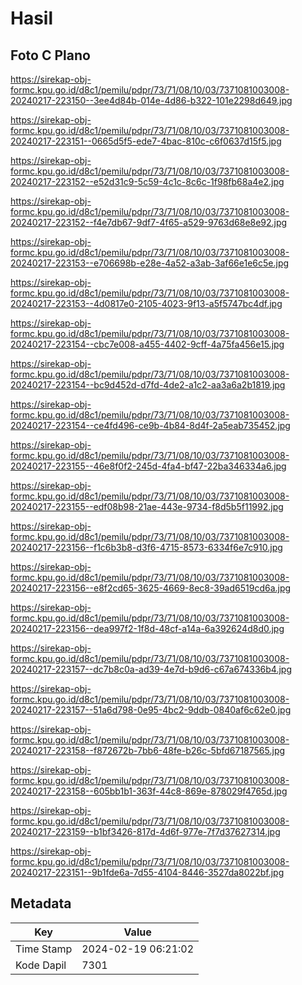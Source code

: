 # Hasil

## Foto C Plano

https://sirekap-obj-formc.kpu.go.id/d8c1/pemilu/pdpr/73/71/08/10/03/7371081003008-20240217-223150--3ee4d84b-014e-4d86-b322-101e2298d649.jpg

https://sirekap-obj-formc.kpu.go.id/d8c1/pemilu/pdpr/73/71/08/10/03/7371081003008-20240217-223151--0665d5f5-ede7-4bac-810c-c6f0637d15f5.jpg

https://sirekap-obj-formc.kpu.go.id/d8c1/pemilu/pdpr/73/71/08/10/03/7371081003008-20240217-223152--e52d31c9-5c59-4c1c-8c6c-1f98fb68a4e2.jpg

https://sirekap-obj-formc.kpu.go.id/d8c1/pemilu/pdpr/73/71/08/10/03/7371081003008-20240217-223152--f4e7db67-9df7-4f65-a529-9763d68e8e92.jpg

https://sirekap-obj-formc.kpu.go.id/d8c1/pemilu/pdpr/73/71/08/10/03/7371081003008-20240217-223153--e706698b-e28e-4a52-a3ab-3af66e1e6c5e.jpg

https://sirekap-obj-formc.kpu.go.id/d8c1/pemilu/pdpr/73/71/08/10/03/7371081003008-20240217-223153--4d0817e0-2105-4023-9f13-a5f5747bc4df.jpg

https://sirekap-obj-formc.kpu.go.id/d8c1/pemilu/pdpr/73/71/08/10/03/7371081003008-20240217-223154--cbc7e008-a455-4402-9cff-4a75fa456e15.jpg

https://sirekap-obj-formc.kpu.go.id/d8c1/pemilu/pdpr/73/71/08/10/03/7371081003008-20240217-223154--bc9d452d-d7fd-4de2-a1c2-aa3a6a2b1819.jpg

https://sirekap-obj-formc.kpu.go.id/d8c1/pemilu/pdpr/73/71/08/10/03/7371081003008-20240217-223154--ce4fd496-ce9b-4b84-8d4f-2a5eab735452.jpg

https://sirekap-obj-formc.kpu.go.id/d8c1/pemilu/pdpr/73/71/08/10/03/7371081003008-20240217-223155--46e8f0f2-245d-4fa4-bf47-22ba346334a6.jpg

https://sirekap-obj-formc.kpu.go.id/d8c1/pemilu/pdpr/73/71/08/10/03/7371081003008-20240217-223155--edf08b98-21ae-443e-9734-f8d5b5f11992.jpg

https://sirekap-obj-formc.kpu.go.id/d8c1/pemilu/pdpr/73/71/08/10/03/7371081003008-20240217-223156--f1c6b3b8-d3f6-4715-8573-6334f6e7c910.jpg

https://sirekap-obj-formc.kpu.go.id/d8c1/pemilu/pdpr/73/71/08/10/03/7371081003008-20240217-223156--e8f2cd65-3625-4669-8ec8-39ad6519cd6a.jpg

https://sirekap-obj-formc.kpu.go.id/d8c1/pemilu/pdpr/73/71/08/10/03/7371081003008-20240217-223156--dea997f2-1f8d-48cf-a14a-6a392624d8d0.jpg

https://sirekap-obj-formc.kpu.go.id/d8c1/pemilu/pdpr/73/71/08/10/03/7371081003008-20240217-223157--dc7b8c0a-ad39-4e7d-b9d6-c67a674336b4.jpg

https://sirekap-obj-formc.kpu.go.id/d8c1/pemilu/pdpr/73/71/08/10/03/7371081003008-20240217-223157--51a6d798-0e95-4bc2-9ddb-0840af6c62e0.jpg

https://sirekap-obj-formc.kpu.go.id/d8c1/pemilu/pdpr/73/71/08/10/03/7371081003008-20240217-223158--f872672b-7bb6-48fe-b26c-5bfd67187565.jpg

https://sirekap-obj-formc.kpu.go.id/d8c1/pemilu/pdpr/73/71/08/10/03/7371081003008-20240217-223158--605bb1b1-363f-44c8-869e-878029f4765d.jpg

https://sirekap-obj-formc.kpu.go.id/d8c1/pemilu/pdpr/73/71/08/10/03/7371081003008-20240217-223159--b1bf3426-817d-4d6f-977e-7f7d37627314.jpg

https://sirekap-obj-formc.kpu.go.id/d8c1/pemilu/pdpr/73/71/08/10/03/7371081003008-20240217-223151--9b1fde6a-7d55-4104-8446-3527da8022bf.jpg


## Metadata

| Key        | Value               |
| ---------- | ------------------- |
| Time Stamp | 2024-02-19 06:21:02 |
| Kode Dapil | 7301                |



